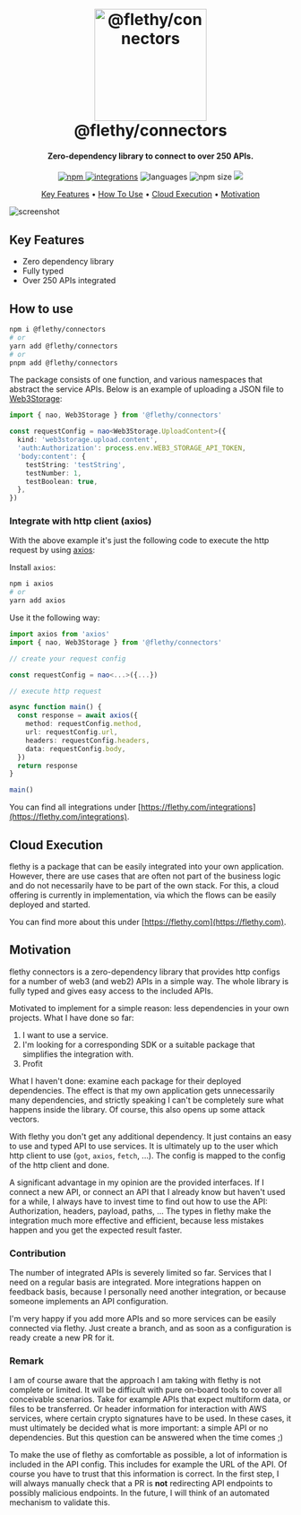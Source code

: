 <h1 align="center">
  <br>
  <a href="http://flethy.com"><img src="https://flethy.com/favicon.png" alt="@flethy/connectors" width="200"></a>
  <br>
  @flethy/connectors
  <br>
</h1>

<h4 align="center">Zero-dependency library to connect to over 250 APIs.</h4>

<p align="center">
  <a href="https://badge.fury.io/js/@flethy%2Fconnectors">
    <img src="https://badge.fury.io/js/@flethy%2Fconnectors.svg"
         alt="npm">
  </a>
  <a href="https://flethy.com/integrations"><img src="https://img.shields.io/badge/integrations-296-blue" alt="integrations" /></a>
  <!-- <a href=""><img src="" alt="" /></a> -->
  <img src="https://img.shields.io/github/languages/top/flethy/flethy" alt="languages" />
  <img src="https://img.shields.io/bundlephobia/minzip/@flethy/connectors" alt="npm size" />
  <a href="https://gitter.im/flethy/community"><img src="https://badges.gitter.im/flethy/community.svg"></a>
</p>

<p align="center">
  <a href="#key-features">Key Features</a> •
  <a href="#how-to-use">How To Use</a> •
  <a href="#cloud-execution">Cloud Execution</a> •
  <a href="#motivation">Motivation</a>
</p>

![screenshot](https://flethy.com/connectors.gif)

## Key Features

- Zero dependency library
- Fully typed
- Over 250 APIs integrated

## How to use

```bash
npm i @flethy/connectors
# or
yarn add @flethy/connectors
# or
pnpm add @flethy/connectors
```

The package consists of one function, and various namespaces that abstract the service APIs. Below is an example of uploading a JSON file to [Web3Storage](https://web3.storage/):

```ts
import { nao, Web3Storage } from '@flethy/connectors'

const requestConfig = nao<Web3Storage.UploadContent>({
  kind: 'web3storage.upload.content',
  'auth:Authorization': process.env.WEB3_STORAGE_API_TOKEN,
  'body:content': {
    testString: 'testString',
    testNumber: 1,
    testBoolean: true,
  },
})
```

### Integrate with http client (axios)

With the above example it's just the following code to execute the http request by using [axios](https://axios-http.com/):

Install `axios`:

```bash
npm i axios
# or
yarn add axios
```

Use it the following way:

```ts
import axios from 'axios'
import { nao, Web3Storage } from '@flethy/connectors'

// create your request config

const requestConfig = nao<...>({...})

// execute http request

async function main() {
  const response = await axios({
    method: requestConfig.method,
    url: requestConfig.url,
    headers: requestConfig.headers,
    data: requestConfig.body,
  })
  return response
}

main()
```

You can find all integrations under [https://flethy.com/integrations](https://flethy.com/integrations).

## Cloud Execution

flethy is a package that can be easily integrated into your own application. However, there are use cases that are often not part of the business logic and do not necessarily have to be part of the own stack. For this, a cloud offering is currently in implementation, via which the flows can be easily deployed and started.

You can find more about this under [https://flethy.com](https://flethy.com).

## Motivation

flethy connectors is a zero-dependency library that provides http configs for a number of web3 (and web2) APIs in a simple way. The whole library is fully typed and gives easy access to the included APIs.

Motivated to implement for a simple reason: less dependencies in your own projects. What I have done so far:

1. I want to use a service.
2. I'm looking for a corresponding SDK or a suitable package that simplifies the integration with.
3. Profit

What I haven't done: examine each package for their deployed dependencies. The effect is that my own application gets unnecessarily many dependencies, and strictly speaking I can't be completely sure what happens inside the library. Of course, this also opens up some attack vectors.

With flethy you don't get any additional dependency. It just contains an easy to use and typed API to use services. It is ultimately up to the user which http client to use (`got`, `axios`, `fetch`, ...). The config is mapped to the config of the http client and done.

A significant advantage in my opinion are the provided interfaces. If I connect a new API, or connect an API that I already know but haven't used for a while, I always have to invest time to find out how to use the API: Authorization, headers, payload, paths, ... The types in flethy make the integration much more effective and efficient, because less mistakes happen and you get the expected result faster.

### Contribution

The number of integrated APIs is severely limited so far. Services that I need on a regular basis are integrated. More integrations happen on feedback basis, because I personally need another integration, or because someone implements an API configuration.

I'm very happy if you add more APIs and so more services can be easily connected via flethy. Just create a branch, and as soon as a configuration is ready create a new PR for it.

### Remark

I am of course aware that the approach I am taking with flethy is not complete or limited. It will be difficult with pure on-board tools to cover all conceivable scenarios. Take for example APIs that expect multiform data, or files to be transferred. Or header information for interaction with AWS services, where certain crypto signatures have to be used. In these cases, it must ultimately be decided what is more important: a simple API or no dependencies. But this question can be answered when the time comes ;)

To make the use of flethy as comfortable as possible, a lot of information is included in the API config. This includes for example the URL of the API. Of course you have to trust that this information is correct. In the first step, I will always manually check that a PR is **not** redirecting API endpoints to possibly malicious endpoints. In the future, I will think of an automated mechanism to validate this.
